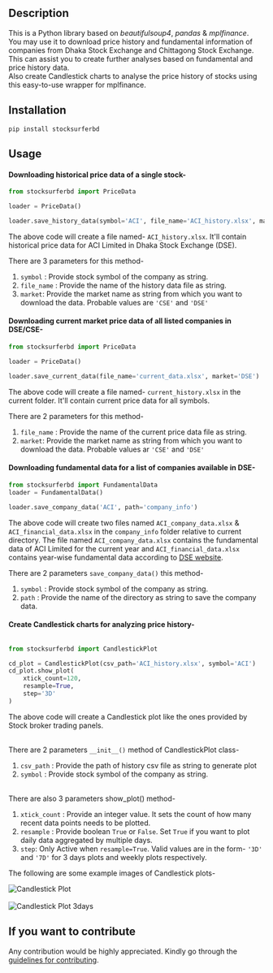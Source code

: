 ## Description
This is a Python library based on *beautifulsoup4*, *pandas* &
*mplfinance*.
<br> You may use it to download price history and fundamental information of companies from 
Dhaka Stock Exchange and Chittagong Stock Exchange.
<br>This can assist you to create further analyses 
based on fundamental and price history data. 
<br>Also create Candlestick charts to analyse the price history of stocks using 
this easy-to-use wrapper for mplfinance.
## Installation
```
pip install stocksurferbd

```
## Usage

#### Downloading historical price data of a single stock-

```python
from stocksurferbd import PriceData

loader = PriceData()

loader.save_history_data(symbol='ACI', file_name='ACI_history.xlsx', market='DSE')
```

The above code will create a file named- `ACI_history.xlsx`. 
It'll contain historical price data for ACI Limited in Dhaka Stock Exchange (DSE).


There are 3 parameters for this method-

1. ```symbol``` : Provide stock symbol of the company as string.
2. ```file_name``` : Provide the name of the history data file as string. 
3. ```market```: Provide the market name as string from which you want to download the data. 
Probable values are ```'CSE'``` and ```'DSE'```


#### Downloading current market price data of all listed companies in DSE/CSE-

```python
from stocksurferbd import PriceData

loader = PriceData()

loader.save_current_data(file_name='current_data.xlsx', market='DSE')
```
The above code will create a file named- `current_history.xlsx` in the current folder. 
It'll contain current price data for all symbols.

There are 2 parameters for this method-

1. ```file_name``` : Provide the name of the current price data file as string. 
2. ```market```: Provide the market name as string from which you want to download the data. 
Probable values ar ```'CSE'``` and ```'DSE'```

#### Downloading fundamental data for a list of companies available in DSE-

```python
from stocksurferbd import FundamentalData
loader = FundamentalData()

loader.save_company_data('ACI', path='company_info')

```
The above code will create two files named `ACI_company_data.xlsx` & 
`ACI_financial_data.xlsx` in the `company_info` folder relative to 
current directory. The file named `ACI_company_data.xlsx` contains 
the fundamental data of ACI Limited for the current year and
`ACI_financial_data.xlsx` contains year-wise fundamental data according to [DSE website](http://dsebd.org).

There are 2 parameters `save_company_data()` this method-

1. ```symbol``` : Provide stock symbol of the company as string.
2. ```path``` : Provide the name of the directory as string to save the company data. 

#### Create Candlestick charts for analyzing price history-

```python

from stocksurferbd import CandlestickPlot

cd_plot = CandlestickPlot(csv_path='ACI_history.xlsx', symbol='ACI')
cd_plot.show_plot(
    xtick_count=120, 
    resample=True, 
    step='3D'
)
```

The above code will create a Candlestick plot like the ones provided by 
Stock broker trading panels. 

<br/>There are 2 parameters ```__init__()``` method of CandlestickPlot class-

1. ```csv_path``` : Provide the path of history csv file as string to generate plot
2. ```symbol``` : Provide stock symbol of the company as string.

<br/>There are also 3 parameters show_plot() method-

1. ```xtick_count``` : Provide an integer value. 
   It sets the count of how many recent data points needs to be plotted.
2. ```resample``` : Provide boolean ```True``` or ```False```. 
   Set ```True``` if you want to plot daily data aggregated by multiple days.
3. ```step```: Only Active when ```resample=True```. 
   Valid values are in the form- 
   ```'3D'``` and ```'7D'``` for 3 days plots and weekly plots respectively.

The following are some example images of Candlestick plots-

![Candlestick Plot](https://github.com/skfarhad/stocksurferbd/blob/master/price_plot_1d.png?raw=true)
<br><br>![Candlestick Plot 3days](https://github.com/skfarhad/stocksurferbd/blob/master/price_plot_3d.png?raw=true)



## If you want to contribute

Any contribution would be highly appreciated. Kindly go through the 
[guidelines for contributing](CONTRIBUTING.md).
